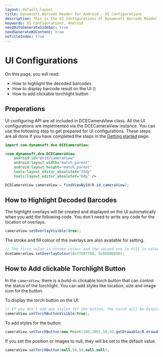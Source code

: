 ```yaml
---
layout: default-layout
title: Dynamsoft Barcode Reader for Android - UI Configurations
description: This is the UI Configurations of Dynamsoft Barcode Reader for Android SDK.
keywords: UI Configurations, Android
needAutoGenerateSidebar: true
needGenerateH3Content: true
noTitleIndex: true
---
```


# UI Configurations

On this page, you will read:

- How to highlight the decoded barcodes
- How to display barcode result on the UI ()
- How to add clickable torchlight button

## Preperations

UI configuring API are all included in DCECameraView class. All the UI configurations are implemented via the DCECameraView instance. You can use the following step to get prepared for UI configurations. These steps are all done if you have completed the steps in the [Getting started](user-guide.md) page.

```java
import com.dynamsoft.dce.DCECameraView;
```

```xml
<com.dynamsoft.dce.DCECameraView
    android:id="@+id/cameraView"
    android:layout_width="match_parent"
    android:layout_height="match_parent"
    tools:layout_editor_absoluteX="25dp"
    tools:layout_editor_absoluteY="0dp" />
```

```java
DCECameraView cameraView = findViewById(R.id.cameraView);
```

## How to Highlight Decoded Barcodes

The highlight overlays will be created and displayed on the UI automatically when you add the following code. You don't need to write any code for the location of overlays.

```java
cameraView.setOverlayVisible(true);
```

The stroke and fill colour of the overlays are also available for setting.

```java
// The first value is stroke colour and the second one is fill in colour.
dceCameraView.setOverlayColour(0xff00ff00, 0x00000000);
```

## How to Add clickable Torchlight Button

In the `cameraView`, there is a build-in clickable torch button that can control the status of the torchlight. You can add styles like location, size and image icon for the button.

To display the torch button on the UI:

```java
// If you don't add any styles for the button, the torch will be displayed on the top left corner of the screen.
cameraView.setTorchButtonVisible(true);
```

To add styles for the button:

```java
cameraView.setTorchButton(new Point(100,100),50,50,getDrawable(R.drawable.torch_on),getDrawable(R.drawable.torch_off));
```

If you set the position or images to null, they will be set to the default value.

```java
cameraView.setTorchButton(null,50,50,null,null);
```
